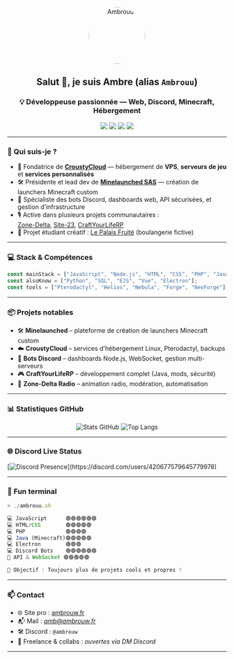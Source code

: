 
<p align="center">
  <img src="https://avatars.githubusercontent.com/u/70550308?v=4" alt="Ambrouu" width="130" style="border-radius: 50%;" />
</p>

<h2 align="center">Salut 👋, je suis <strong>Ambre</strong> (alias <code>Ambrouu</code>)</h2>
<h3 align="center">💡 Développeuse passionnée — Web, Discord, Minecraft, Hébergement</h3>

<p align="center">
  <a href="https://ambrouw.fr/"><img src="https://img.shields.io/badge/Portfolio-ambrouw.fr-%237755AA?style=for-the-badge&logo=githubpages&logoColor=white"/></a>
  <a href="https://croustycloud.fr/-amb"><img src="https://img.shields.io/badge/CroustyCloud-Hébergement%20VPS-%23008988?style=for-the-badge&logo=cloudflare&logoColor=white"/></a>
  <a href="https://craftyourliferp.fr"><img src="https://img.shields.io/badge/Serveur-CraftYourLifeRP-%23008888?style=for-the-badge&logo=minecraft&logoColor=white"/></a>
  <a href="https://discord.com/users/420677579645779978"><img src="https://img.shields.io/badge/Discord-%40ambrouw-%235865F2?style=for-the-badge&logo=discord&logoColor=white"/></a>
</p>

---

### 🚀 Qui suis-je ?

- 🎯 Fondatrice de [**CroustyCloud**](https://croustycloud.fr/-amb) — hébergement de **VPS**, **serveurs de jeu** et **services personnalisés**
- 🛠️ Présidente et lead dev de [**Minelaunched SAS**](https://minelaunched.fr) — création de launchers Minecraft custom
- 💬 Spécialiste des bots Discord, dashboards web, API sécurisées, et gestion d’infrastructure
- 🎙️ Active dans plusieurs projets communautaires :  
  [Zone-Delta](https://zone-delta.xyz), [Site-23](https://site-33.net), [CraftYourLifeRP](https://craftyourliferp.fr)
- 🍓 Projet étudiant créatif : [Le Palais Fruité](https://www.instagram.com/lepalaisfruite_) (boulangerie fictive)

---

### 💻 Stack & Compétences

```js
const mainStack = ["JavaScript", "Node.js", "HTML", "CSS", "PHP", "Java"];
const alsoKnow = ["Python", "SQL", "EJS", "Vue", "Electron"];
const tools = ["Pterodactyl", "Helios", "Nebula", "Forge", "NeoForge"];
```

---

### 📦 Projets notables

* 🛠️ **Minelaunched** – plateforme de création de launchers Minecraft custom
* ☁️ **CroustyCloud** – services d'hébergement Linux, Pterodactyl, backups
* 🔗 **Bots Discord** – dashboards Node.js, WebSocket, gestion multi-serveurs
* 🎮 **CraftYourLifeRP** – développement complet (Java, mods, sécurité)
* 🎤 **Zone-Delta Radio** – animation radio, modération, automatisation

---

### 📊 Statistiques GitHub

<p align="center">
  <img src="https://github-readme-stats.vercel.app/api?username=AmbEAE&show_icons=true&theme=tokyonight&hide=contribs" alt="Stats GitHub">
  <img src="https://github-readme-stats.vercel.app/api/top-langs/?username=AmbEAE&layout=compact&theme=tokyonight" alt="Top Langs">
</p>

---

### 🌐 Discord Live Status

[![Discord Presence](https://lanyard.cnrad.dev/api/420677579645779978?hideDiscrim=true\&idleMessage=En%20veille...)](https://discord.com/users/420677579645779978)

---

### 🧠 Fun terminal

```js
> ./ambrouu.sh

💻 JavaScript      🟢🟢🟢🟢🟢🟢
💻 HTML/CSS        🟢🟢🟢🟢🟢
💻 PHP             🟢🟢🟢🟢
💻 Java (Minecraft)🟢🟢🟢🟢🟢
💻 Electron        🟢🟢🟢
💻 Discord Bots    🟢🟢🟢🟢🟢🟢
📡 API & WebSocket 🟢🟢🟢🟢🟢

🎯 Objectif : Toujours plus de projets cools et propres !
```

---

### 📫 Contact

* 🌐 Site pro : [ambrouw.fr](https://ambrouw.fr/)
* 📬 Mail : *amb@ambrouw.fr*
* 🛠️ Discord : `@ambrouw`
* 💼 Freelance & collabs : *ouvertes via DM Discord*

---
